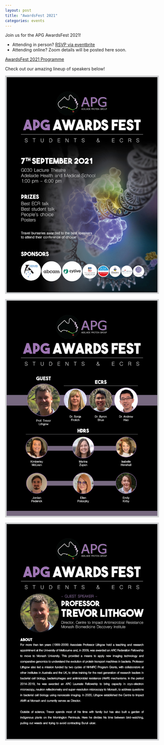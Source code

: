 ```yaml
---
layout: post
title: "AwardsFest 2021"
categories: events
---
```


Join us for the APG AwardsFest 2021!

 - Attending in person? [RSVP via eventbrite](https://www.eventbrite.com.au/e/apg-awardsfest-2021-tickets-168046199707)
 - Attending online? Zoom details will be posted here soon.

[AwardsFest 2021 Programme][1]

Check out our amazing lineup of speakers below!

![](/assets/images/2021_awardsfest.jpg)

![](/assets/images/2021_awardsfestSpeakers.jpg)

![](/assets/images/2021_awardsfestBio.jpg)


[1]:/assets/docs/AwardsFest2021.pdf